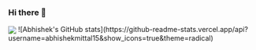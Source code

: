 ### Hi there 👋


<img align="center" src="https://github-readme-stats.vercel.app/api/top-langs/?username=abhishekmittal15&theme=merko&count_private=true" />
![Abhishek's GitHub stats](https://github-readme-stats.vercel.app/api?username=abhishekmittal15&show_icons=true&theme=radical)

<!--
**abhishekmittal15/abhishekmittal15** is a ✨ _special_ ✨ repository because its `README.md` (this file) appears on your GitHub profile.

Here are some ideas to get you started:

- 🔭 I’m currently working on ...
- 🌱 I’m currently learning ...
- 👯 I’m looking to collaborate on ...
- 🤔 I’m looking for help with ...
- 💬 Ask me about ...
- 📫 How to reach me: ...
- 😄 Pronouns: ...
- ⚡ Fun fact: ...
-->
